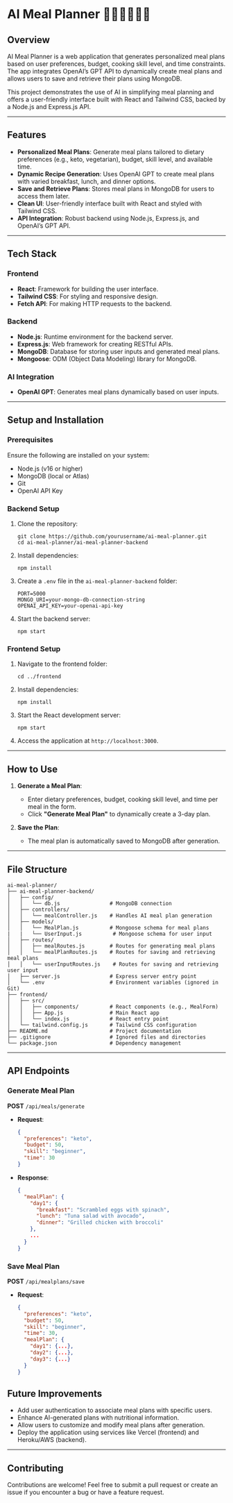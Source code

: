 # **AI Meal Planner** :poultry_leg::broccoli::cut_of_meat::leafy_green::meat_on_bone::rice:

## **Overview**
AI Meal Planner is a web application that generates personalized meal plans based on user preferences, budget, cooking skill level, and time constraints. The app integrates OpenAI’s GPT API to dynamically create meal plans and allows users to save and retrieve their plans using MongoDB.

This project demonstrates the use of AI in simplifying meal planning and offers a user-friendly interface built with React and Tailwind CSS, backed by a Node.js and Express.js API.

---

## **Features**
- **Personalized Meal Plans**: Generate meal plans tailored to dietary preferences (e.g., keto, vegetarian), budget, skill level, and available time.
- **Dynamic Recipe Generation**: Uses OpenAI GPT to create meal plans with varied breakfast, lunch, and dinner options.
- **Save and Retrieve Plans**: Stores meal plans in MongoDB for users to access them later.
- **Clean UI**: User-friendly interface built with React and styled with Tailwind CSS.
- **API Integration**: Robust backend using Node.js, Express.js, and OpenAI’s GPT API.

---

## **Tech Stack**
### **Frontend**
- **React**: Framework for building the user interface.
- **Tailwind CSS**: For styling and responsive design.
- **Fetch API**: For making HTTP requests to the backend.

### **Backend**
- **Node.js**: Runtime environment for the backend server.
- **Express.js**: Web framework for creating RESTful APIs.
- **MongoDB**: Database for storing user inputs and generated meal plans.
- **Mongoose**: ODM (Object Data Modeling) library for MongoDB.

### **AI Integration**
- **OpenAI GPT**: Generates meal plans dynamically based on user inputs.

---

## **Setup and Installation**

### **Prerequisites**
Ensure the following are installed on your system:
- Node.js (v16 or higher)
- MongoDB (local or Atlas)
- Git
- OpenAI API Key

### **Backend Setup**
1. Clone the repository:
   ```
   git clone https://github.com/yourusername/ai-meal-planner.git
   cd ai-meal-planner/ai-meal-planner-backend
   ```

2. Install dependencies:
   ```
   npm install
   ```

3. Create a `.env` file in the `ai-meal-planner-backend` folder:
   ```env
   PORT=5000
   MONGO_URI=your-mongo-db-connection-string
   OPENAI_API_KEY=your-openai-api-key
   ```

4. Start the backend server:
   ```
   npm start
   ```

### **Frontend Setup**
1. Navigate to the frontend folder:
   ```
   cd ../frontend
   ```

2. Install dependencies:
   ```
   npm install
   ```

3. Start the React development server:
   ```
   npm start
   ```

4. Access the application at `http://localhost:3000`.

---

## **How to Use**
1. **Generate a Meal Plan**:
   - Enter dietary preferences, budget, cooking skill level, and time per meal in the form.
   - Click **"Generate Meal Plan"** to dynamically create a 3-day plan.

2. **Save the Plan**:
   - The meal plan is automatically saved to MongoDB after generation.

---

## **File Structure**
```
ai-meal-planner/
├── ai-meal-planner-backend/
│   ├── config/
│   │   └── db.js                # MongoDB connection
│   ├── controllers/
│   │   └── mealController.js    # Handles AI meal plan generation
│   ├── models/
│   │   └── MealPlan.js          # Mongoose schema for meal plans
|   |   └── UserInput.js          # Mongoose schema for user input
│   ├── routes/
│   │   ├── mealRoutes.js        # Routes for generating meal plans
│   │   └── mealPlanRoutes.js    # Routes for saving and retrieving meal plans
│   │   └── userInputRoutes.js    # Routes for saving and retrieving user input
│   ├── server.js                # Express server entry point
│   └── .env                     # Environment variables (ignored in Git)
├── frontend/
│   ├── src/
│   │   ├── components/          # React components (e.g., MealForm)
│   │   ├── App.js               # Main React app
│   │   └── index.js             # React entry point
│   └── tailwind.config.js       # Tailwind CSS configuration
├── README.md                    # Project documentation
├── .gitignore                   # Ignored files and directories
└── package.json                 # Dependency management
```

---

## **API Endpoints**
### **Generate Meal Plan**
**POST** `/api/meals/generate`
- **Request**:
  ```json
  {
    "preferences": "keto",
    "budget": 50,
    "skill": "beginner",
    "time": 30
  }
  ```
- **Response**:
  ```json
  {
    "mealPlan": {
      "day1": {
        "breakfast": "Scrambled eggs with spinach",
        "lunch": "Tuna salad with avocado",
        "dinner": "Grilled chicken with broccoli"
      },
      ...
    }
  }
  ```

### **Save Meal Plan**
**POST** `/api/mealplans/save`
- **Request**:
  ```json
  {
    "preferences": "keto",
    "budget": 50,
    "skill": "beginner",
    "time": 30,
    "mealPlan": {
      "day1": {...},
      "day2": {...},
      "day3": {...}
    }
  }
  ```

## **Future Improvements**
- Add user authentication to associate meal plans with specific users.
- Enhance AI-generated plans with nutritional information.
- Allow users to customize and modify meal plans after generation.
- Deploy the application using services like Vercel (frontend) and Heroku/AWS (backend).

---

## **Contributing**
Contributions are welcome! Feel free to submit a pull request or create an issue if you encounter a bug or have a feature request.
